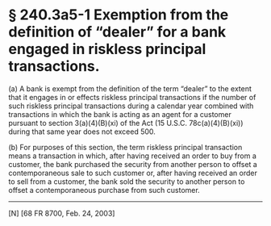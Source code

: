# § 240.3a5-1   Exemption from the definition of “dealer” for a bank engaged in riskless principal transactions.

(a) A bank is exempt from the definition of the term “dealer” to the extent that it engages in or effects riskless principal transactions if the number of such riskless principal transactions during a calendar year combined with transactions in which the bank is acting as an agent for a customer pursuant to section 3(a)(4)(B)(xi) of the Act (15 U.S.C. 78c(a)(4)(B)(xi)) during that same year does not exceed 500. 


(b) For purposes of this section, the term riskless principal transaction means a transaction in which, after having received an order to buy from a customer, the bank purchased the security from another person to offset a contemporaneous sale to such customer or, after having received an order to sell from a customer, the bank sold the security to another person to offset a contemporaneous purchase from such customer.



---

[N] [68 FR 8700, Feb. 24, 2003]




